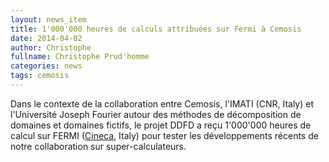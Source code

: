 ```yaml
---
layout: news_item
title: 1'000'000 heures de calculs attribuées sur Fermi à Cemosis
date: 2014-04-02
author: Christophe
fullname: Christophe Prud'homme
categories: news
tags: cemosis
---
```


Dans le contexte de la collaboration entre Cemosis, l'IMATI (CNR, Italy) et l'Université Joseph Fourier autour des méthodes de décomposition de domaines et domaines fictifs, le projet DDFD a reçu 1'000'000 heures de calcul sur FERMI ([Cineca](http://www.hpc.cineca.it/), Italy) pour tester les développements récents de notre collaboration sur super-calculateurs.